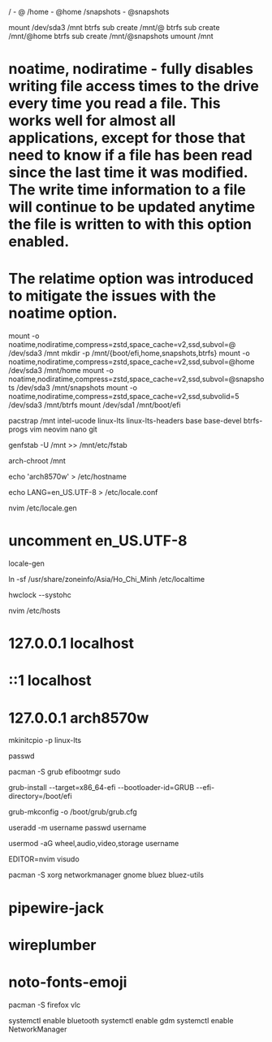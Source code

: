 / - @
/home - @home
/snapshots - @snapshots

mount /dev/sda3 /mnt
btrfs sub create /mnt/@
btrfs sub create /mnt/@home
btrfs sub create /mnt/@snapshots
umount /mnt

# noatime, nodiratime - fully disables writing file access times to the drive every time you read a file. This works well for almost all applications, except for those that need to know if a file has been read since the last time it was modified. The write time information to a file will continue to be updated anytime the file is written to with this option enabled.
# The **relatime** option was introduced to mitigate the issues with the noatime option.
mount -o noatime,nodiratime,compress=zstd,space_cache=v2,ssd,subvol=@ /dev/sda3 /mnt
mkdir -p /mnt/{boot/efi,home,snapshots,btrfs}
mount -o noatime,nodiratime,compress=zstd,space_cache=v2,ssd,subvol=@home /dev/sda3 /mnt/home
mount -o noatime,nodiratime,compress=zstd,space_cache=v2,ssd,subvol=@snapshots /dev/sda3 /mnt/snapshots
mount -o noatime,nodiratime,compress=zstd,space_cache=v2,ssd,subvolid=5 /dev/sda3 /mnt/btrfs
mount /dev/sda1 /mnt/boot/efi

pacstrap /mnt intel-ucode linux-lts linux-lts-headers base base-devel btrfs-progs vim neovim nano git

genfstab -U /mnt >> /mnt/etc/fstab

arch-chroot /mnt

echo 'arch8570w' > /etc/hostname

echo LANG=en_US.UTF-8 > /etc/locale.conf

nvim /etc/locale.gen
# uncomment en_US.UTF-8

locale-gen

ln -sf /usr/share/zoneinfo/Asia/Ho_Chi_Minh /etc/localtime

hwclock --systohc

nvim /etc/hosts
# 127.0.0.1           localhost
# ::1                 localhost
# 127.0.0.1           arch8570w

mkinitcpio -p linux-lts

passwd

pacman -S grub efibootmgr sudo

grub-install --target=x86_64-efi --bootloader-id=GRUB --efi-directory=/boot/efi

grub-mkconfig -o /boot/grub/grub.cfg

useradd -m username
passwd username

usermod -aG wheel,audio,video,storage username

EDITOR=nvim visudo

pacman -S xorg networkmanager gnome bluez bluez-utils
# pipewire-jack
# wireplumber
# noto-fonts-emoji

pacman -S firefox vlc 

systemctl enable bluetooth
systemctl enable gdm
systemctl enable NetworkManager
